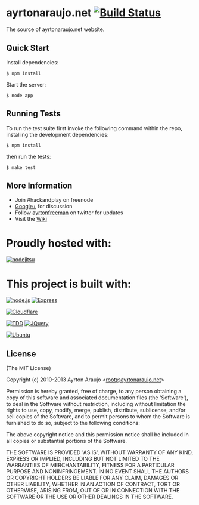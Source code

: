 ayrtonaraujo.net [![Build Status](https://secure.travis-ci.org/ayr-ton/ayrtonaraujo.net.png)](http://travis-ci.org/ayr-ton/ayrtonaraujo.net)
================

The source of ayrtonaraujo.net website.

## Quick Start

 Install dependencies:

    $ npm install

 Start the server:

    $ node app

## Running Tests

To run the test suite first invoke the following command within the repo, installing the development dependencies:

    $ npm install

then run the tests:

    $ make test

## More Information

  * Join #hackandplay on freenode
  * [Google+](http://gplus.to/ayrtonfreeman) for discussion
  * Follow [ayrtonfreeman](http://twitter.com/ayrtonfreeman) on twitter for updates
  * Visit the [Wiki](http://github.com/ayr-ton/ayrtonaraujo.net/wiki)

Proudly hosted with:
===================

[![nodejitsu](http://dl.dropbox.com/u/14393805/logos/nodejitsu-github.png)](https://www.nodejitsu.com/)


This project is built with:
===================

[![node.js](http://upload.wikimedia.org/wikipedia/en/a/a7/Nodejs_logo_light.png)](http://nodejs.org/)
[![Express](http://f.cl.ly/items/0V2S1n0K1i3y1c122g04/Screen%20Shot%202012-04-11%20at%209.59.42%20AM.png)](http://expressjs.com/)

[![Cloudflare](http://www.cloudflare.com/media/images/web-badges/cf-web-badges-a-ltgray-on.png)](http://www.cloudflare.com/)

[![TDD](http://d2o0t5hpnwv4c1.cloudfront.net/767_testDrivenDev/tdd.png)](http://en.wikipedia.org/wiki/Test-driven_development)
[![JQuery](http://jquery.org/wp-content/uploads/2010/01/JQuery_logo_color_onwhite-300x74.png)](http://jquery.org/)

[![Ubuntu](http://design.canonical.com/wp-content/uploads/2011/03/ubuntu_logo_black-orange.png)](http://www.ubuntu.com/)

## License 

(The MIT License)

Copyright (c) 2010-2013 Ayrton Araujo &lt;root@ayrtonaraujo.net&gt;

Permission is hereby granted, free of charge, to any person obtaining
a copy of this software and associated documentation files (the
'Software'), to deal in the Software without restriction, including
without limitation the rights to use, copy, modify, merge, publish,
distribute, sublicense, and/or sell copies of the Software, and to
permit persons to whom the Software is furnished to do so, subject to
the following conditions:

The above copyright notice and this permission notice shall be
included in all copies or substantial portions of the Software.

THE SOFTWARE IS PROVIDED 'AS IS', WITHOUT WARRANTY OF ANY KIND,
EXPRESS OR IMPLIED, INCLUDING BUT NOT LIMITED TO THE WARRANTIES OF
MERCHANTABILITY, FITNESS FOR A PARTICULAR PURPOSE AND NONINFRINGEMENT.
IN NO EVENT SHALL THE AUTHORS OR COPYRIGHT HOLDERS BE LIABLE FOR ANY
CLAIM, DAMAGES OR OTHER LIABILITY, WHETHER IN AN ACTION OF CONTRACT,
TORT OR OTHERWISE, ARISING FROM, OUT OF OR IN CONNECTION WITH THE
SOFTWARE OR THE USE OR OTHER DEALINGS IN THE SOFTWARE.



